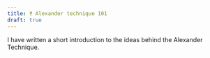 ```yaml
---
title: ❓ Alexander technique 101
draft: true
---
```


I have written a short introduction to the ideas behind the Alexander Technique.
